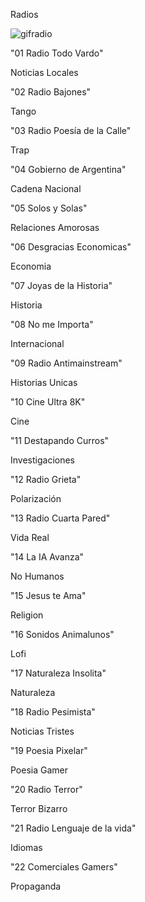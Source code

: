 Radios

![gifradio](./Imagenes/gifradio.gif)

"01 Radio Todo Vardo" 

Noticias Locales


"02 Radio Bajones"

Tango

"03 Radio Poesía de la Calle"

Trap

"04 Gobierno de Argentina"

Cadena Nacional


"05 Solos y Solas"

Relaciones Amorosas

"06 Desgracias Economicas"

Economia

"07 Joyas de la Historia"

Historia


"08 No me Importa"

Internacional

"09 Radio Antimainstream"

Historias Unicas

"10 Cine Ultra 8K"

Cine

"11 Destapando Curros"

Investigaciones


"12 Radio Grieta"

Polarización


"13 Radio Cuarta Pared"

Vida Real


"14 La IA Avanza"

No Humanos

"15 Jesus te Ama"

Religion

"16 Sonidos Animalunos"

Lofi


"17 Naturaleza Insolita"

Naturaleza

"18 Radio Pesimista"

Noticias Tristes

"19 Poesia Pixelar"

Poesia Gamer

"20 Radio Terror"

Terror Bizarro

"21 Radio Lenguaje de la vida"

Idiomas

"22 Comerciales Gamers"

Propaganda

